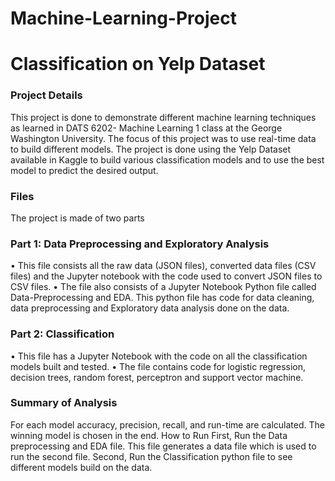# Machine-Learning-Project
# Classification on Yelp Dataset

### Project Details
This project is done to demonstrate different machine learning techniques as learned in DATS 6202- Machine Learning 1 class at the George Washington University. The focus of this project was to use real-time data to build different models.
The project is done using the Yelp Dataset available in Kaggle to build various classification models and to use the best model to predict the desired output.

### Files
The project is made of two parts
### Part 1: Data Preprocessing and Exploratory Analysis
• This file consists all the raw data (JSON files), converted data files (CSV files) and the Jupyter notebook with the code used to convert JSON files to CSV files.
• The file also consists of a Jupyter Notebook Python file called Data-Preprocessing and EDA. This python file has code for data cleaning, data preprocessing and Exploratory data analysis done on the data.
### Part 2: Classification
• This file has a Jupyter Notebook with the code on all the classification models built and tested.
• The file contains code for logistic regression, decision trees, random forest, perceptron and support
vector machine.

### Summary of Analysis
For each model accuracy, precision, recall, and run-time are calculated. The winning model is chosen in the end.
How to Run
First, Run the Data preprocessing and EDA file. This file generates a data file which is used to run the second file.
Second, Run the Classification python file to see different models build on the data.
